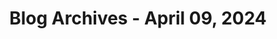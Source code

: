 ---
layout: category
title: "Blog Archives - April 09, 2024" 
category: "year-2024"
lang: en
permalink: '/category/2024/04/09'
path: '/category/2024/04/09'
pagination:
    enabled: true
    category: ["year-2024", "month-04", "day-09"]
    permalink: /page/:num/
    locale: en
---
